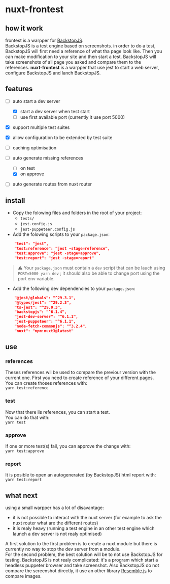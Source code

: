 # nuxt-frontest

## how it work
frontest is a warpper for [BackstopJS](https://github.com/garris/BackstopJS).
<br/>
BackstopJS is a test engine based on screenshots. in order to do a test, BackstopJS will first need a reference of what tha page look like. Then you can make modification to your site and then start a test. BackstopJS will take screenshots of all page you asked and compare them to the references.
**nuxt-frontest** is a warpper that use jest to start a web server, configure BackstopJS and lanch BackstopJS.

## features
- [ ] auto start a dev server
  - [x] start a dev server when test start
  - [ ] use first available port (currently it use port 5000)
- [x] support multiple test suites
- [x] allow configuration to be extended by test suite
- [ ] caching optimisation
- [ ] auto generate missing references
  - [ ] on test
  - [x] on approve
- [ ] auto generate routes from nuxt router


## install
- Copy the folowing files and folders in the root of your project:
  - `tests/`
  - `jest.config.js`
  - `jest-puppeteer.config.js`
- Add the folowing scripts to your `package.json`:
```json
    "test": "jest",
    "test:reference": "jest -stage=reference",
    "test:approve": "jest -stage=approve",
    "test:report": "jest -stage=report"
```
> :warning: Your `package.json` must contain a `dev` script that can be lauch using `PORT=5000 yarn dev` ; it should also be able to change port using the port env variable.
- Add the following dev dependencies to your `package.json`:
```json
    "@jest/globals": "^29.3.1",
    "@types/jest": "^29.2.3",
    "ts-jest": "^29.0.3",
    "backstopjs": "^6.1.4",
    "jest-dev-server": "^6.1.1",
    "jest-puppeteer": "^6.1.1",
    "node-fetch-commonjs": "^3.2.4",
    "nuxt": "npm:nuxt3@latest"
```

## use
### references
Theses references wil be used to compare the previour version with the current one.
First you need to create reference of your different pages.<br/>
You can create thoses references with:
<br/>
`yarn test:reference`

### test
Now that there iis references, you can start a test.
<br/>
You can do that with:
<br/>
`yarn test`

### approve
If one or more test(s) fail, you can approve the change with:
<br/>
`yarn test:approve`

### report
It is posible to open an autogenerated (by BackstopJS) html report with:
<br/>
`yarn test:report`

## what next
using a small warpper has a lot of disavantage:
- it is not possible to interact with the nuxt server (for example to ask the nuxt router what are the different routes)
- it is realy heavy (running a test engine in an other test engine which launch a dev server is not realy optimised)

A first solution to the first problem is to create a nuxt module but there is currently no way to stop the dev server from a module.
<br/>
For the second problem, the best solution will be to not use BackstopJS for testing. BackstopJS is not realy complicated: it's a program which start a headless puppeter browser and take screenshot. Also BackstopJS do not compare the screenshot directly, it use an other library [Resemble.js](https://github.com/rsmbl/Resemble.js) to compare images.
